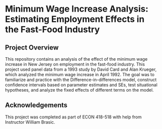 # Minimum Wage Increase Analysis: Estimating Employment Effects in the Fast-Food Industry

## Project Overview

This repository contains an analysis of the effect of the minimum wage increase in New Jersey on employment in the fast-food industry. This project used panel data from a 1993 study by David Card and Alan Krueger, which analyzed the minimum wage increase in April 1992. The goal was to familiarize and practice with the Difference-in-differences model, construct confidence intervals based on parameter estimates and SEs, test situational hypotheses, and analyze the fixed effects of different terms on the model.

## Acknowledgements 

This project was completed as part of ECON 418-518 with help from Instructor William Brasic.


